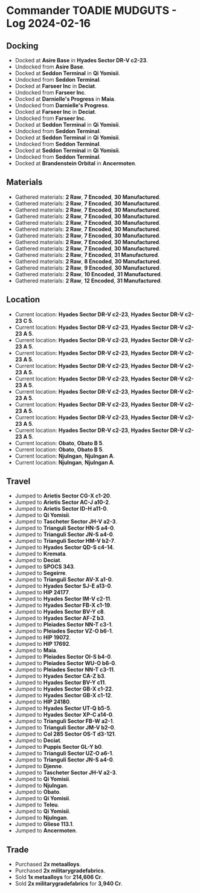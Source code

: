# Commander TOADIE MUDGUTS - Log 2024-02-16

## Docking
- Docked at **Asire Base** in **Hyades Sector DR-V c2-23**.
- Undocked from **Asire Base**.
- Docked at **Seddon Terminal** in **Qi Yomisii**.
- Undocked from **Seddon Terminal**.
- Docked at **Farseer Inc** in **Deciat**.
- Undocked from **Farseer Inc**.
- Docked at **Darnielle's Progress** in **Maia**.
- Undocked from **Darnielle's Progress**.
- Docked at **Farseer Inc** in **Deciat**.
- Undocked from **Farseer Inc**.
- Docked at **Seddon Terminal** in **Qi Yomisii**.
- Undocked from **Seddon Terminal**.
- Docked at **Seddon Terminal** in **Qi Yomisii**.
- Undocked from **Seddon Terminal**.
- Docked at **Seddon Terminal** in **Qi Yomisii**.
- Undocked from **Seddon Terminal**.
- Docked at **Brandenstein Orbital** in **Ancermoten**.

## Materials
- Gathered materials: **2 Raw**, **7 Encoded**, **30 Manufactured**.
- Gathered materials: **2 Raw**, **7 Encoded**, **30 Manufactured**.
- Gathered materials: **2 Raw**, **7 Encoded**, **30 Manufactured**.
- Gathered materials: **2 Raw**, **7 Encoded**, **30 Manufactured**.
- Gathered materials: **2 Raw**, **7 Encoded**, **30 Manufactured**.
- Gathered materials: **2 Raw**, **7 Encoded**, **30 Manufactured**.
- Gathered materials: **2 Raw**, **7 Encoded**, **30 Manufactured**.
- Gathered materials: **2 Raw**, **7 Encoded**, **30 Manufactured**.
- Gathered materials: **2 Raw**, **7 Encoded**, **30 Manufactured**.
- Gathered materials: **2 Raw**, **7 Encoded**, **31 Manufactured**.
- Gathered materials: **2 Raw**, **8 Encoded**, **30 Manufactured**.
- Gathered materials: **2 Raw**, **9 Encoded**, **30 Manufactured**.
- Gathered materials: **2 Raw**, **10 Encoded**, **31 Manufactured**.
- Gathered materials: **2 Raw**, **12 Encoded**, **31 Manufactured**.

## Location
- Current location: **Hyades Sector DR-V c2-23**, **Hyades Sector DR-V c2-23 C 5**.
- Current location: **Hyades Sector DR-V c2-23**, **Hyades Sector DR-V c2-23 A 5**.
- Current location: **Hyades Sector DR-V c2-23**, **Hyades Sector DR-V c2-23 A 5**.
- Current location: **Hyades Sector DR-V c2-23**, **Hyades Sector DR-V c2-23 A 5**.
- Current location: **Hyades Sector DR-V c2-23**, **Hyades Sector DR-V c2-23 A 5**.
- Current location: **Hyades Sector DR-V c2-23**, **Hyades Sector DR-V c2-23 A 5**.
- Current location: **Hyades Sector DR-V c2-23**, **Hyades Sector DR-V c2-23 A 5**.
- Current location: **Hyades Sector DR-V c2-23**, **Hyades Sector DR-V c2-23 A 5**.
- Current location: **Hyades Sector DR-V c2-23**, **Hyades Sector DR-V c2-23 A 5**.
- Current location: **Hyades Sector DR-V c2-23**, **Hyades Sector DR-V c2-23 A 5**.
- Current location: **Obato**, **Obato B 5**.
- Current location: **Obato**, **Obato B 5**.
- Current location: **Njulngan**, **Njulngan A**.
- Current location: **Njulngan**, **Njulngan A**.

## Travel
- Jumped to **Arietis Sector CG-X c1-20**.
- Jumped to **Arietis Sector AC-J a10-2**.
- Jumped to **Arietis Sector ID-H a11-0**.
- Jumped to **Qi Yomisii**.
- Jumped to **Tascheter Sector JH-V a2-3**.
- Jumped to **Trianguli Sector HN-S a4-0**.
- Jumped to **Trianguli Sector JN-S a4-0**.
- Jumped to **Trianguli Sector HM-V b2-7**.
- Jumped to **Hyades Sector QD-S c4-14**.
- Jumped to **Kremata**.
- Jumped to **Deciat**.
- Jumped to **SPOCS 343**.
- Jumped to **Segeirre**.
- Jumped to **Trianguli Sector AV-X a1-0**.
- Jumped to **Hyades Sector SJ-E a13-0**.
- Jumped to **HIP 24177**.
- Jumped to **Hyades Sector IM-V c2-11**.
- Jumped to **Hyades Sector FB-X c1-19**.
- Jumped to **Hyades Sector BV-Y c8**.
- Jumped to **Hyades Sector AF-Z b3**.
- Jumped to **Pleiades Sector NN-T c3-1**.
- Jumped to **Pleiades Sector VZ-O b6-1**.
- Jumped to **HIP 19072**.
- Jumped to **HIP 17692**.
- Jumped to **Maia**.
- Jumped to **Pleiades Sector OI-S b4-0**.
- Jumped to **Pleiades Sector WU-O b6-0**.
- Jumped to **Pleiades Sector NN-T c3-11**.
- Jumped to **Hyades Sector CA-Z b3**.
- Jumped to **Hyades Sector BV-Y c11**.
- Jumped to **Hyades Sector GB-X c1-22**.
- Jumped to **Hyades Sector GB-X c1-12**.
- Jumped to **HIP 24180**.
- Jumped to **Hyades Sector UT-Q b5-5**.
- Jumped to **Hyades Sector XP-C a14-0**.
- Jumped to **Trianguli Sector FB-W a2-1**.
- Jumped to **Trianguli Sector JM-V b2-0**.
- Jumped to **Col 285 Sector OS-T d3-121**.
- Jumped to **Deciat**.
- Jumped to **Puppis Sector GL-Y b0**.
- Jumped to **Trianguli Sector UZ-O a6-1**.
- Jumped to **Trianguli Sector JN-S a4-0**.
- Jumped to **Djenne**.
- Jumped to **Tascheter Sector JH-V a2-3**.
- Jumped to **Qi Yomisii**.
- Jumped to **Njulngan**.
- Jumped to **Obato**.
- Jumped to **Qi Yomisii**.
- Jumped to **Teleu**.
- Jumped to **Qi Yomisii**.
- Jumped to **Njulngan**.
- Jumped to **Gliese 113.1**.
- Jumped to **Ancermoten**.

## Trade
- Purchased **2x metaalloys**.
- Purchased **2x militarygradefabrics**.
- Sold **1x metaalloys** for **214,606 Cr**.
- Sold **2x militarygradefabrics** for **3,940 Cr**.

